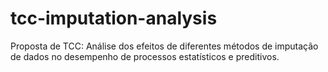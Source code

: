 # tcc-imputation-analysis
Proposta de TCC: Análise dos efeitos de diferentes métodos de imputação de dados no desempenho de processos estatísticos e preditivos.
